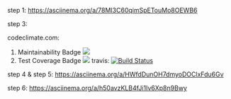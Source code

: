 step 1: https://asciinema.org/a/78MI3C60qimSpETouMo8OEWB6

step 3:

codeclimate.com: 
1. Maintainability Badge
<a href="https://codeclimate.com/github/Harumimax/project-lvl1-s482/maintainability"><img src="https://api.codeclimate.com/v1/badges/16166c33bdf18273c411/maintainability" /></a>
2. Test Coverage Badge
<a href="https://codeclimate.com/github/Harumimax/project-lvl1-s482/test_coverage"><img src="https://api.codeclimate.com/v1/badges/16166c33bdf18273c411/test_coverage" /></a>
travis:
[![Build Status](https://travis-ci.org/Harumimax/project-lvl1-s482.svg?branch=1.2.0)](https://travis-ci.org/Harumimax/project-lvl1-s482)

step 4 & step 5: https://asciinema.org/a/HWfdDunOH7dmyoDOClxFdu6Gv

step 6: https://asciinema.org/a/h50avzKLB4fJi1Iv6Xp8n9Bwy
